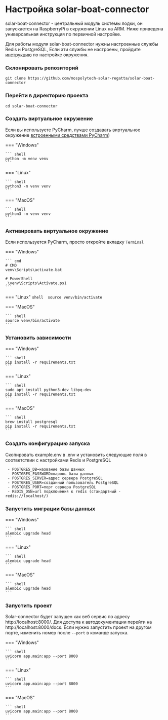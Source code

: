 # Настройка solar-boat-connector

solar-boat-connector - центральный модуль системы лодки, он запускается на RaspberryPi в окружении
Linux на ARM. Ниже приведена универсальная инструкция по первичной настройке.

Для работы модуля solar-boat-connector нужны настроенные службы Redis и PostgreSQL,
Если эти службы не настроены, пройдите [инструкцию](../environment.md) по настройке окружения.

### Склонировать репозиторий

```shell
git clone https://github.com/mospolytech-solar-regatta/solar-boat-connector
```

### Перейти в директорию проекта

```shell
cd solar-boat-connector
```

### Создать виртуальное окружение

Если вы используете PyCharm, лучше создавать виртуальное
окружение [встроенными средствами PyCharm](https://www.jetbrains.com/help/pycharm/creating-virtual-environment.html))

=== "Windows"

    ``` shell
    python -m venv venv
    ```

=== "Linux"

    ``` shell
    python3 -m venv venv
    ```

=== "MacOS"

    ``` shell
    python3 -m venv venv
    ```

### Активировать виртуальное окружение

Если используется PyCharm, просто откройте вкладку `Terminal`

=== "Windows"

    ``` cmd
    # CMD
    venv\Scripts\activate.bat

    # PowerShell
    .\venv\Scripts\Activate.ps1
    ```

=== "Linux"
    ``` shell 
    source venv/bin/activate
    ```

=== "MacOS"

    ``` shell
    source venv/bin/activate
    ```
### Установить зависимости

=== "Windows"

    ``` shell
    pip install -r requirements.txt
    ```

=== "Linux"

    ``` shell
    sudo apt install python3-dev libpq-dev
    pip install -r requirements.txt
    ```

=== "MacOS"

    ``` shell
    brew install postgresql
    pip install -r requirements.txt
    ```

### Создать конфигурацию запуска

Скопировать example.env в .env и установить следующие поля в соответствии с настройками Redis и PostgreSQL

     - POSTGRES_DB=название базы данных
     - POSTGRES_PASSWORD=пароль базы данных
     - POSTGRES_SERVER=адрес сервера PostgreSQL
     - POSTGRES_USER=созданный пользователь PostgreSQL
     - POSTGRES_PORT=порт сервера PostgreSQL
     - REDIS_DSN=url подключения к redis (стандартный - redis://localhost/)

### Запустить миграции базы данных

=== "Windows"

    ``` shell
    alembic upgrade head
    ```

=== "Linux"

    ``` shell
    alembic upgrade head
    ```

=== "MacOS"

    ``` shell
    alembic upgrade head
    ```

### Запустить проект
Solar-connector будет запущен как веб сервис по адресу http://localhost:8000/.
Для доступа к автодокументации перейти на http://localhost:8000/docs. Если нужно 
запустить проект на другом порте, изменить номер после `--port` в команде запуска.

=== "Windows"

    ``` shell
    uvicorn app.main:app --port 8000
    ```

=== "Linux"

    ``` shell
    uvicorn app.main:app --port 8000
    ```

=== "MacOS"

    ``` shell
    uvicorn app.main:app --port 8000
    ```